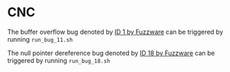 # CNC

The buffer overflow bug denoted by [ID 1 by Fuzzware](https://github.com/fuzzware-fuzzer/fuzzware-experiments/tree/main/04-crash-analysis/11) can be triggered by running ``run_bug_11.sh``


The null pointer dereference bug denoted by [ID 18 by Fuzzware](https://github.com/fuzzware-fuzzer/fuzzware-experiments/tree/main/04-crash-analysis/18) can be triggered by running ``run_bug_18.sh``
